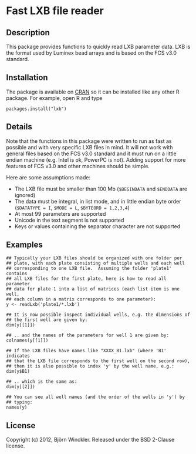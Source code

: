 # Fast LXB file reader

## Description

This package provides functions to quickly read LXB parameter data.  LXB is the
format used by Luminex bead arrays and is based on the FCS v3.0 standard.


## Installation

The package is available on [CRAN](http://cran.r-project.org/web/packages/lxb/)
so it can be installed like any other R package.  For example, open R and type

    packages.install("lxb")


## Details

Note that the functions in this package were written to run as fast as possible
and with very specific LXB files in mind. It will not work with general files
based on the FCS v3.0 standard and it must run on a little endian machine (e.g.
Intel is ok, PowerPC is not). Adding support for more features of FCS v3.0 and
other machines should be simple.

Here are some assumptions made:

-   The LXB file must be smaller than 100 Mb (`$BEGINDATA` and
    `$ENDDATA` are ignored)
-   The data must be integral, in list mode, and in little endian byte order
    (`$DATATYPE = I`, `$MODE = L`, `$BYTEORD = 1,2,3,4`)
-   At most 99 parameters are supported
-   Unicode in the text segment is not supported
-   Keys or values containing the separator character are not supported


## Examples

    ## Typically your LXB files should be organized with one folder per
    ## plate, with each plate consisting of multiple wells and each well
    ## corresponding to one LXB file.  Assuming the folder 'plate1' contains
    ## all LXB files for the first plate, here is how to read all parameter
    ## data for plate 1 into a list of matrices (each list item is one well,
    ## each column in a matrix corresponds to one parameter):
    y <- readLxb('plate1/*.lxb')

    ## It is now possible inspect individual wells, e.g. the dimensions of
    ## the first well are given by:
    dim(y[[1]])

    ## .. and the names of the parameters for well 1 are given by:
    colnames(y[[1]])

    ## If the LXB files have names like "XXXX_B1.lxb" (where 'B1' indicates
    ## that the LXB file corresponds to the first well on the second row),
    ## then it is also possible to index 'y' by the well name, e.g.:
    dim(y$B1)

    ## .. which is the same as:
    dim(y[[2]])

    ## You can see all well names (and the order of the wells in 'y') by
    ## typing:
    names(y)


## License

Copyright (c) 2012, Björn Winckler.  Released under the BSD 2-Clause license.
